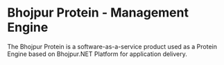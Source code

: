 # Bhojpur Protein - Management Engine
The Bhojpur Protein is a software-as-a-service product used as a Protein Engine based on Bhojpur.NET Platform for application delivery.
